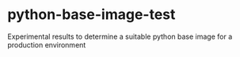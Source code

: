 # python-base-image-test
Experimental results to determine a suitable python base image for a production environment
